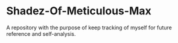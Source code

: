 # Shadez-Of-Meticulous-Max
A repository with the purpose of keep tracking of myself for future reference and self-analysis.
